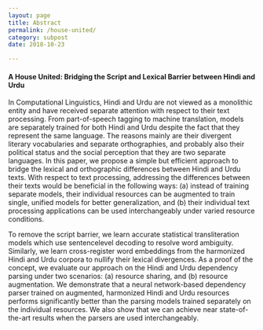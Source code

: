 ```yaml
---
layout: page
title: Abstract
permalink: /house-united/
category: subpost
date: 2018-10-23

---
```


#### A House United: Bridging the Script and Lexical Barrier between Hindi and Urdu

In Computational Linguistics, Hindi and Urdu are not viewed as a monolithic entity and have received separate attention with respect to their text processing. From part-of-speech tagging to machine translation, models are separately trained for both Hindi and Urdu despite the fact that they represent the same language. The reasons mainly are their divergent literary vocabularies and separate orthographies, and probably also their political status and the social perception that they are two separate languages. In this paper, we propose a simple but efficient approach to bridge the lexical and orthographic differences between Hindi and Urdu texts. With respect to text processing, addressing the differences between their texts would be beneficial in the following ways: (a) instead of training separate models, their individual resources can be augmented to train single, unified models for better generalization, and (b) their individual text processing applications can be used interchangeably under varied resource conditions.

To remove the script barrier, we learn accurate statistical transliteration models which use sentencelevel decoding to resolve word ambiguity. Similarly, we learn cross-register word embeddings from the harmonized Hindi and Urdu corpora to nullify their lexical divergences. As a proof of the concept, we evaluate our approach on the Hindi and Urdu dependency parsing under two scenarios: (a) resource sharing, and (b) resource augmentation. We demonstrate that a neural network-based dependency parser trained on augmented, harmonized Hindi and Urdu resources performs significantly better than the parsing models trained separately on the individual resources. We also show that we can achieve near state-of-the-art results when the parsers are used interchangeably. 
